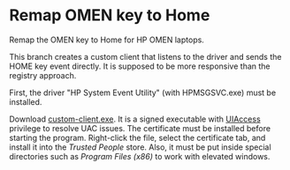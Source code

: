 # Remap OMEN key to Home
Remap the OMEN key to Home for HP OMEN laptops.

This branch creates a custom client that listens to the driver and sends the HOME key event directly. It is supposed to be more responsive than the registry approach. 

First, the driver "HP System Event Utility" (with HPMSGSVC.exe) must be installed.

Download [custom-client.exe](https://github.com/jingyu9575/remap-omen-key/releases). It is a signed executable with [UIAccess](https://docs.microsoft.com/en-us/windows/security/threat-protection/security-policy-settings/user-account-control-allow-uiaccess-applications-to-prompt-for-elevation-without-using-the-secure-desktop) privilege to resolve UAC issues. The certificate must be installed before starting the program. Right-click the file, select the certificate tab, and install it into the *Trusted People* store. Also, it must be put inside special directories such as *Program Files (x86)* to work with elevated windows.
